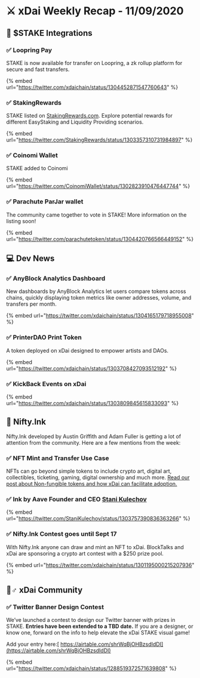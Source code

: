 # ⚔️ xDai Weekly Recap - 11/09/2020

## 🥩 $STAKE Integrations

### ✅ Loopring Pay

STAKE is now available for transfer on Loopring, a zk rollup platform for secure and fast transfers.

{% embed url="https://twitter.com/xdaichain/status/1304452871547760643" %}

### ✅ StakingRewards

STAKE listed on [StakingRewards.com](https://www.stakingrewards.com/earn/xdai).  Explore potential rewards for different EasyStaking and Liquidity Providing scenarios.

{% embed url="https://twitter.com/StakingRewards/status/1303357310731984897" %}

### ✅ Coinomi Wallet

STAKE added to Coinomi

{% embed url="https://twitter.com/CoinomiWallet/status/1302823910476447744" %}

### ✅ Parachute ParJar wallet

The community came together to vote in STAKE! More information on the listing soon!

{% embed url="https://twitter.com/parachutetoken/status/1304420766566449152" %}

## 💻 Dev News

### ✅ AnyBlock Analytics Dashboard

New dashboards by AnyBlock Analytics let users compare tokens across chains, quickly displaying token metrics like owner addresses, volume, and transfers per month.

{% embed url="https://twitter.com/xdaichain/status/1304165179718955008" %}

### ✅ PrinterDAO Print Token

A token deployed on xDai designed to empower artists and DAOs.

{% embed url="https://twitter.com/xdaichain/status/1303708427093512192" %}

### ✅ KickBack Events on xDai

{% embed url="https://twitter.com/xdaichain/status/1303809845615833093" %}

##  🎨 Nifty.Ink 

Nifty.Ink developed by Austin Griffith and Adam Fuller is getting a lot of attention from the community. Here are a few mentions from the week:

### ✅ NFT Mint and Transfer Use Case

NFTs can go beyond simple tokens to include crypto art, digital art, collectibles, ticketing, gaming, digital ownership and much more. [Read our post about Non-fungible tokens and how xDai can facilitate adoption.](../../use-cases/nft-mint-and-transfer.md)

### ✅ Ink by Aave Founder and CEO [Stani Kulechov](https://twitter.com/StaniKulechov) 

{% embed url="https://twitter.com/StaniKulechov/status/1303757390836363266" %}

### ✅ Nifty.Ink Contest goes until Sept 17

With Nifty.Ink anyone can draw and mint an NFT to xDai. BlockTalks and xDai are sponsoring a crypto art contest with a $250 prize pool. 

{% embed url="https://twitter.com/xdaichain/status/1301195000215207936" %}

## 🦸♂ xDai Community

### ✅ Twitter Banner Design Contest 

We’ve launched a contest to design our Twitter banner with prizes in STAKE. **Entries have been extended to a TBD date.** If you are a designer, or know one, forward on the info to help elevate the xDai STAKE visual game!   
  
Add your entry here:[ https://airtable.com/shrWqBjOHBzsdIdDI](https://airtable.com/shrWqBjOHBzsdIdDI)

{% embed url="https://twitter.com/xdaichain/status/1288519372571639808" %}

